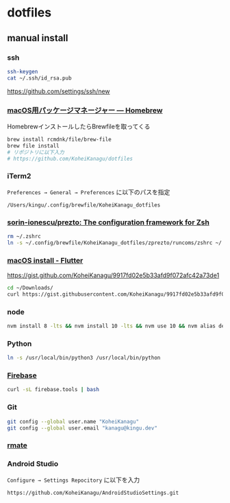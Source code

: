 # dotfiles

## manual install

### ssh

```sh
ssh-keygen
cat ~/.ssh/id_rsa.pub
```
https://github.com/settings/ssh/new


### [macOS用パッケージマネージャー — Homebrew](https://brew.sh/index_ja)

HomebrewインストールしたらBrewfileを取ってくる

```sh
brew install rcmdnk/file/brew-file
brew file install
# リポジトリに以下入力
# https://github.com/KoheiKanagu/dotfiles
```

### iTerm2

`Preferences → General → Preferences` に以下のパスを指定

```
/Users/kingu/.config/brewfile/KoheiKanagu_dotfiles
```

### [sorin\-ionescu/prezto: The configuration framework for Zsh](https://github.com/sorin-ionescu/prezto)

```sh
rm ~/.zshrc
ln -s ~/.config/brewfile/KoheiKanagu_dotfiles/zprezto/runcoms/zshrc ~/.zshrc
```

### [macOS install \- Flutter](https://flutter.dev/docs/get-started/install/macos)
https://gist.github.com/KoheiKanagu/9917fd02e5b33afd9f072afc42a73de1

```sh
cd ~/Downloads/
curl https://gist.githubusercontent.com/KoheiKanagu/9917fd02e5b33afd9f072afc42a73de1/raw/flutterSertupWithFvm.sh | sh
```

### node

```sh
nvm install 8 -lts && nvm install 10 -lts && nvm use 10 && nvm alias default node
```

### Python

```sh
ln -s /usr/local/bin/python3 /usr/local/bin/python
```

### [Firebase](https://firebase.google.com/docs/cli?hl=ja#install-cli-mac-linux)

```sh
curl -sL firebase.tools | bash
```

### Git

```sh
git config --global user.name "KoheiKanagu"
git config --global user.email "kanagu@kingu.dev"
```

### [rmate](https://github.com/aurora/rmate#quick-install)

### Android Studio

`Configure → Settings Repocitory` に以下を入力

```
https://github.com/KoheiKanagu/AndroidStudioSettings.git
```
